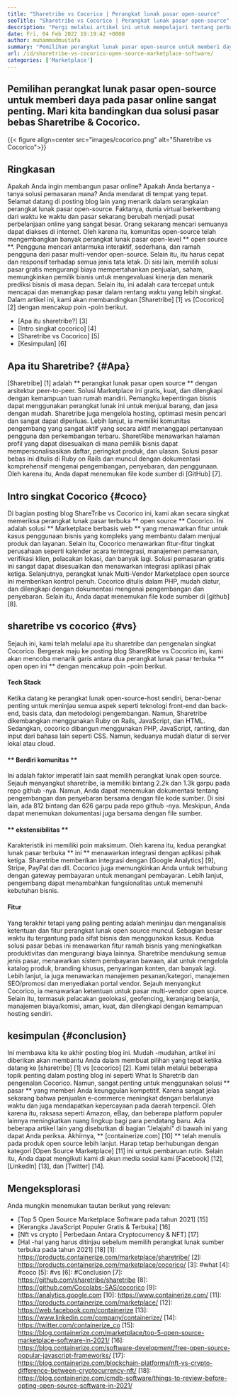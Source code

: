 ```yaml
---
title: "Sharetribe vs Cocorico | Perangkat lunak pasar open-source" 
seoTitle: "Sharetribe vs Cocorico | Perangkat lunak pasar open-source" 
description: "Pergi melalui artikel ini untuk mempelajari tentang perbandingan Sharetribe vs Cocorico. Pasang solusi pasar open-source untuk memelihara penjualan & pasar." 
date: Fri, 04 Feb 2022 19:19:42 +0000
author: muhammadmustafa
summary: "Pemilihan perangkat lunak pasar open-source untuk memberi daya pada pasar online sangat penting. Mari kita bandingkan dua solusi pasar bebas SharetRibe & amp; Cocorico." 
url: /id/sharetribe-vs-cocorico-open-source-marketplace-software/
categories: ['Marketplace']
---
```


## Pemilihan perangkat lunak pasar open-source untuk memberi daya pada pasar online sangat penting. Mari kita bandingkan dua solusi pasar bebas Sharetribe & Cocorico.

{{< figure align=center src="images/cocorico.png" alt="Sharetribe vs Cocorico">}}


## Ringkasan
Apakah Anda ingin membangun pasar online? Apakah Anda bertanya -tanya solusi pemasaran mana? Anda mendarat di tempat yang tepat. Selamat datang di posting blog lain yang menarik dalam serangkaian perangkat lunak pasar open-source. Faktanya, dunia virtual berkembang dari waktu ke waktu dan pasar sekarang berubah menjadi pusat perbelanjaan online yang sangat besar. Orang sekarang mencari semuanya dapat diakses di internet. Oleh karena itu, komunitas open-source telah mengembangkan banyak perangkat lunak pasar open-level ** open source **.
Pengguna mencari antarmuka interaktif, sederhana, dan ramah pengguna dari pasar multi-vendor open-source. Selain itu, itu harus cepat dan responsif terhadap semua jenis tata letak. Di sisi lain, memilih solusi pasar gratis mengurangi biaya mempertahankan penjualan, saham, memungkinkan pemilik bisnis untuk mengevaluasi kinerja dan menarik prediksi bisnis di masa depan. Selain itu, ini adalah cara tercepat untuk mencapai dan menangkap pasar dalam rentang waktu yang lebih singkat. Dalam artikel ini, kami akan membandingkan [Sharetribe] [1] vs [Cocorico] [2] dengan mencakup poin -poin berikut.
  * [Apa itu sharetribe?] [3]
  * [Intro singkat cocorico] [4]
  * [Sharetribe vs Cocorico] [5]
  * [Kesimpulan] [6]

## Apa itu Sharetribe? {#Apa}
[Sharetribe] [1] adalah ** perangkat lunak pasar open source ** dengan arsitektur peer-to-peer. Solusi Marketplace ini gratis, kuat, dan dilengkapi dengan kemampuan tuan rumah mandiri. Pemangku kepentingan bisnis dapat menggunakan perangkat lunak ini untuk menjual barang, dan jasa dengan mudah. Sharetribe juga mengelola hosting, optimasi mesin pencari dan sangat dapat diperluas. Lebih lanjut, ia memiliki komunitas pengembang yang sangat aktif yang secara aktif menanggapi pertanyaan pengguna dan perkembangan terbaru. SharetRibe menawarkan halaman profil yang dapat disesuaikan di mana pemilik bisnis dapat mempersonalisasikan daftar, peringkat produk, dan ulasan. Solusi pasar bebas ini ditulis di Ruby on Rails dan muncul dengan dokumentasi komprehensif mengenai pengembangan, penyebaran, dan penggunaan. Oleh karena itu, Anda dapat menemukan file kode sumber di [GitHub] [7].

## Intro singkat Cocorico {#coco}
Di bagian posting blog ShareTribe vs Cocorico ini, kami akan secara singkat memeriksa perangkat lunak pasar terbuka ** open source ** Cocorico. Ini adalah solusi ** Marketplace berbasis web ** yang menawarkan fitur untuk kasus penggunaan bisnis yang kompleks yang membantu dalam menjual produk dan layanan. Selain itu, Cocorico menawarkan fitur-fitur tingkat perusahaan seperti kalender acara terintegrasi, manajemen pemesanan, verifikasi klien, pelacakan lokasi, dan banyak lagi. Solusi pemasaran gratis ini sangat dapat disesuaikan dan menawarkan integrasi aplikasi pihak ketiga. Selanjutnya, perangkat lunak Multi-Vendor Marketplace open source ini memberikan kontrol penuh. Cocorico ditulis dalam PHP, mudah diatur, dan dilengkapi dengan dokumentasi mengenai pengembangan dan penyebaran. Selain itu, Anda dapat menemukan file kode sumber di [github] [8].

## sharetribe vs cocorico {#vs}
Sejauh ini, kami telah melalui apa itu sharetribe dan pengenalan singkat Cocorico. Bergerak maju ke posting blog SharetRibe vs Cocorico ini, kami akan mencoba menarik garis antara dua perangkat lunak pasar terbuka ** open open ini ** dengan mencakup poin -poin berikut.

#### Tech Stack
Ketika datang ke perangkat lunak open-source-host sendiri, benar-benar penting untuk meninjau semua aspek seperti teknologi front-end dan back-end, basis data, dan metodologi pengembangan. Namun, Sharetribe dikembangkan menggunakan Ruby on Rails, JavaScript, dan HTML. Sedangkan, cocorico dibangun menggunakan PHP, JavaScript, ranting, dan input dari bahasa lain seperti CSS. Namun, keduanya mudah diatur di server lokal atau cloud.

#### ** Berdiri komunitas **
Ini adalah faktor imperatif lain saat memilih perangkat lunak open source. Sejauh menyangkut sharetribe, ia memiliki bintang 2.2k dan 1.3k garpu pada repo github -nya. Namun, Anda dapat menemukan dokumentasi tentang pengembangan dan penyebaran bersama dengan file kode sumber. Di sisi lain, ada 812 bintang dan 626 garpu pada repo github -nya. Meskipun, Anda dapat menemukan dokumentasi juga bersama dengan file sumber.

#### ** ekstensibilitas **
Karakteristik ini memiliki poin maksimum. Oleh karena itu, kedua perangkat lunak pasar terbuka ** ini ** menawarkan integrasi dengan aplikasi pihak ketiga. Sharetribe memberikan integrasi dengan [Google Analytics] [9], Stripe, PayPal dan dll. Cocorico juga memungkinkan Anda untuk terhubung dengan gateway pembayaran untuk menangani pembayaran. Lebih lanjut, pengembang dapat menambahkan fungsionalitas untuk memenuhi kebutuhan bisnis.

#### Fitur
Yang terakhir tetapi yang paling penting adalah meninjau dan menganalisis ketentuan dan fitur perangkat lunak open source muncul. Sebagian besar waktu itu tergantung pada sifat bisnis dan menggunakan kasus. Kedua solusi pasar bebas ini menawarkan fitur ramah bisnis yang meningkatkan produktivitas dan mengurangi biaya lainnya. Sharetribe mendukung semua jenis pasar, menawarkan sistem pembayaran bawaan, alat untuk mengelola katalog produk, branding khusus, penyaringan konten, dan banyak lagi. Lebih lanjut, ia juga menawarkan manajemen pesanan/kategori, manajemen SEO/promosi dan menyediakan portal vendor.
Sejauh menyangkut Cocorico, ia menawarkan ketentuan untuk pasar multi-vendor open source. Selain itu, termasuk pelacakan geolokasi, geofencing, keranjang belanja, manajemen biaya/komisi, aman, kuat, dan dilengkapi dengan kemampuan hosting sendiri.

## kesimpulan {#conclusion}
Ini membawa kita ke akhir posting blog ini. Mudah -mudahan, artikel ini diberikan akan membantu Anda dalam membuat pilihan yang tepat ketika datang ke [sharetribe] [1] vs [cocorico] [2]. Kami telah melalui beberapa topik penting dalam posting blog ini seperti What Is Sharetrib dan pengenalan Cocorico. Namun, sangat penting untuk menggunakan solusi ** pasar ** yang memberi Anda keunggulan kompetitif. Karena sangat jelas sekarang bahwa penjualan e-commerce meningkat dengan berlalunya waktu dan juga mendapatkan kepercayaan pada daerah terpencil. Oleh karena itu, raksasa seperti Amazon, eBay, dan beberapa platform populer lainnya meningkatkan ruang lingkup bagi para pendatang baru. Ada beberapa artikel lain yang disebutkan di bagian "Jelajahi" di bawah ini yang dapat Anda periksa.
Akhirnya, ** [containerize.com] [10] ** telah menulis pada produk open source lebih lanjut. Harap tetap berhubungan dengan kategori [Open Source Marketplace] [11] ini untuk pembaruan rutin. Selain itu, Anda dapat mengikuti kami di akun media sosial kami [Facebook] [12], [LinkedIn] [13], dan [Twitter] [14].

## Mengeksplorasi
Anda mungkin menemukan tautan berikut yang relevan:
  * [Top 5 Open Source Marketplace Software pada tahun 2021] [15]
  * [Kerangka JavaScript Populer Gratis & Terbuka] [16]
  * [Nft vs crypto | Perbedaan Antara Cryptocurrency & NFT] [17]
  * [Hal -hal yang harus ditinjau sebelum memilih perangkat lunak sumber terbuka pada tahun 2021] [18]
[1]: https://products.containerize.com/marketplace/sharetribe/
[2]: https://products.containerize.com/marketplace/cocorico/
[3]: #what
[4]: #coco
[5]: #vs
[6]: #Conclusion
[7]: https://github.com/sharetribe/sharetribe
[8]: https://github.com/Cocolabs-SAS/cocorico
[9]: https://analytics.google.com
[10]: https://www.containerize.com/
[11]: https://products.containerize.com/marketplace/
[12]: https://web.facebook.com/containerize
[13]: https://www.linkedin.com/company/containerize/
[14]: https://twitter.com/containerize_co
[15]: https://blog.containerize.com/marketplace/top-5-open-source-marketplace-software-in-2021/
[16]: https://blog.containerize.com/software-development/free-open-source-popular-javascript-frameworks/
[17]: https://blog.containerize.com/blockchain-platforms/nft-vs-crypto-difference-between-cryptocurrency-nft/
[18]: https://blog.containerize.com/cmdb-software/things-to-review-before-opting-open-source-software-in-2021/
